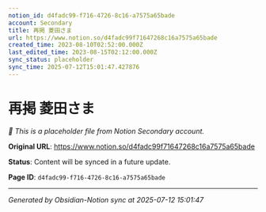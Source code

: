 ```yaml
---
notion_id: d4fadc99-f716-4726-8c16-a7575a65bade
account: Secondary
title: 再掲 菱田さま
url: https://www.notion.so/d4fadc99f71647268c16a7575a65bade
created_time: 2023-08-10T02:52:00.000Z
last_edited_time: 2023-08-15T02:12:00.000Z
sync_status: placeholder
sync_time: 2025-07-12T15:01:47.427876
---
```


# 再掲 菱田さま

*🔄 This is a placeholder file from Notion Secondary account.*

**Original URL**: https://www.notion.so/d4fadc99f71647268c16a7575a65bade

**Status**: Content will be synced in a future update.

**Page ID**: `d4fadc99-f716-4726-8c16-a7575a65bade`

---

*Generated by Obsidian-Notion sync at 2025-07-12 15:01:47*
